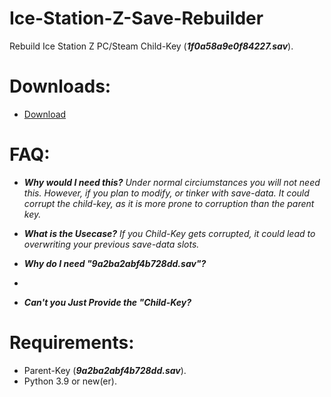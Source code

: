 # Ice-Station-Z-Save-Rebuilder
Rebuild Ice Station Z PC/Steam Child-Key (***1f0a58a9e0f84227.sav***).

# Downloads:
- [Download](https://github.com/Cracko298/Ice-Station-Z-Save-Rebuilder/releases/download/v1.0-Release-1/Rebuilder.py)

# FAQ:
- ***Why would I need this?***
*Under normal circiumstances you will not need this. However, if you plan to modify, or tinker with save-data. It could corrupt the child-key, as it is more prone to corruption than the parent key.*

- ***What is the Usecase?***
*If you Child-Key gets corrupted, it could lead to overwriting your previous save-data slots.*

- ***Why do I need "9a2ba2abf4b728dd.sav"?***
*

- ***Can't you Just Provide the "Child-Key?***


# Requirements:
- Parent-Key (***9a2ba2abf4b728dd.sav***).
- Python 3.9 or new(er).
